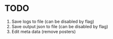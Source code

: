 # TODO

1. Save logs to file (can be disabled by flag)
1. Save output json to file (can be disabled by flag)
1. Edit meta data (remove posters)
